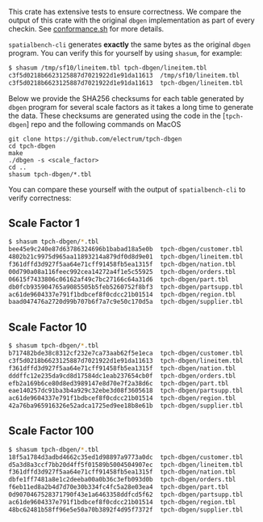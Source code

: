 
This crate has extensive tests to ensure correctness. We compare the output
of this crate with the original `dbgen` implementation as part of every checkin.
See [conformance.sh](scripts/conformance.sh) for more details.

`spatialbench-cli` generates **exactly** the same bytes as the original `dbgen`
program. You can verify this for yourself by using `shasum`, for example:

```sh
$ shasum /tmp/sf10/lineitem.tbl tpch-dbgen/lineitem.tbl
c3f5d0218b6623125887d7021922d1e91da11613  /tmp/sf10/lineitem.tbl
c3f5d0218b6623125887d7021922d1e91da11613  tpch-dbgen/lineitem.tbl
````

Below we provide the SHA256 checksums for each table generated by `dbgen`
program for several scale factors as it takes a long time to generate the data.
These checksums are generated using the code in the [`tpch-dbgen`] repo and the
following commands on MacOS

```shell
git clone https://github.com/electrum/tpch-dbgen
cd tpch-dbgen
make
./dbgen -s <scale_factor>
cd ..
shasum tpch-dbgen/*.tbl
```

You can compare these yourself with the output of `spatialbench-cli` to verify correctness:

[tpch-dbgen]: https://github.com/electrum/tpch-dbgen

## Scale Factor 1

```sh
$ shasum tpch-dbgen/*.tbl
bee45e9c240e87d63786324696b1babad18a5e0b  tpch-dbgen/customer.tbl
4802b21c9975d965aa11893214a879df0d8d9e01  tpch-dbgen/lineitem.tbl
f361dffd3d927f5aa64e71cff91458fb5ea1315f  tpch-dbgen/nation.tbl
00d790a08a116feec992cea14272a4f1e5c55925  tpch-dbgen/orders.tbl
06615f7433806c06162af49c7bc27166c64a31d6  tpch-dbgen/part.tbl
db0fcb935904765a9085505b5feb5260752f8bf3  tpch-dbgen/partsupp.tbl
ac61de9604337e791f1bdbcef8f0cdcc21b01514  tpch-dbgen/region.tbl
baad047476a2720d99b707b6f7a7c9e50c170d5a  tpch-dbgen/supplier.tbl
```

## Scale Factor 10 

```sh
$ shasum tpch-dbgen/*.tbl
b717482bde38c8312cf232e7ca73aab62f5e1eca  tpch-dbgen/customer.tbl
c3f5d0218b6623125887d7021922d1e91da11613  tpch-dbgen/lineitem.tbl
f361dffd3d927f5aa64e71cff91458fb5ea1315f  tpch-dbgen/nation.tbl
dddffc12e235da9cd8d17584dc1eab237654cb0f  tpch-dbgen/orders.tbl
efb2a169b6ce80d8ed3989147e8d70e7f2a38d6c  tpch-dbgen/part.tbl
eae140257dc91ba3b4a929c32ebe3d08f3605618  tpch-dbgen/partsupp.tbl
ac61de9604337e791f1bdbcef8f0cdcc21b01514  tpch-dbgen/region.tbl
42a76ba965916326e52adca1725ed9ee18b8e61b  tpch-dbgen/supplier.tbl
```

## Scale Factor 100

```sh
$ shasum tpch-dbgen/*.tbl
18f5a1784d3adbd4662c35ed1d98897a9773a0dc  tpch-dbgen/customer.tbl
d5a3d8a3ccf7bb20d4ff5f01589b5004504907ec  tpch-dbgen/lineitem.tbl
f361dffd3d927f5aa64e71cff91458fb5ea1315f  tpch-dbgen/nation.tbl
dbfe1ff7481a8e1c2deeba00a0b36c3efb093d0b  tpch-dbgen/orders.tbl
f6eb11ed8a2b4d7d70e30b334fc4fc5a28e03ea4  tpch-dbgen/part.tbl
0d9070467528371790f43e1a6463358ddfcd5f62  tpch-dbgen/partsupp.tbl
ac61de9604337e791f1bdbcef8f0cdcc21b01514  tpch-dbgen/region.tbl
48bc62481b58ff96e5e50a70b3892f4d95f7372f  tpch-dbgen/supplier.tbl
```
